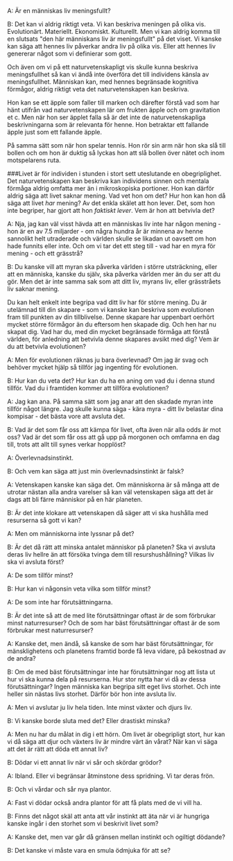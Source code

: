 A: Är en människas liv meningsfullt?

B: Det kan vi aldrig riktigt veta. Vi kan beskriva meningen på olika vis. Evolutionärt. Materiellt. Ekonomiskt. Kulturellt. Men vi kan aldrig komma till en slutsats "den här människans liv är meningsfullt" på det viset. Vi kanske kan säga att hennes liv påverkar andra liv på olika vis. Eller att hennes liv genererar något som vi definierar som gott.

Och även om vi på ett naturvetenskapligt vis skulle kunna beskriva meningsfullhet så kan vi ändå inte överföra det till individens känsla av meningsfullhet. Människan kan, med hennes begränsade kognitiva förmågor, aldrig riktigt veta det naturvetenskapen kan beskriva.

Hon kan se ett äpple som faller till marken och därefter förstå vad som har hänt utifrån vad naturvetenskapen lär om frukten äpple och om gravitation et c. Men när hon ser äpplet falla så är det inte de naturvetenskapliga beskrivningarna som är relevanta för henne. Hon betraktar ett fallande äpple just som ett fallande äpple.

På samma sätt som när hon spelar tennis. Hon rör sin arm när hon ska slå till bollen och om hon är duktig så lyckas hon att slå bollen över nätet och inom motspelarens ruta. 

###Livet är för individen i stunden i stort sett uteslutande en obegriplighet. Det naturvetenskapen kan beskriva kan individens sinnen och mentala förmåga aldrig omfatta mer än i mikroskopiska portioner. Hon kan därför aldrig säga att livet saknar mening. Vad vet hon om det? Hur hon kan hon då säga att livet *har* mening? Av det enkla skälet att hon lever. Det, som hon inte begriper, har gjort att hon *faktiskt lever*. Vem är hon att betvivla det?

A: Nja, jag kan väl visst hävda att en människas liv inte har någon mening - hon är en av 7.5 miljarder - om några hundra år är minnena av henne sannolikt helt utraderade och världen skulle se likadan ut oavsett om hon hade funnits eller inte. Och om vi tar det ett steg till - vad har en myra för mening - och ett grässtrå?

B: Du kanske vill att myran ska påverka världen i större utsträckning, eller att en människa, kanske du själv, ska påverka världen mer än du ser att du gör. Men det är inte samma sak som att ditt liv, myrans liv, eller grässtråets liv saknar mening.

Du kan helt enkelt inte begripa vad ditt liv har för större mening. Du är utelämnad till din skapare - som vi kanske kan beskriva som evolutionen fram till punkten av din tillblivelse. Denne skapare har uppenbart oerhört mycket större förmågor än du eftersom hen skapade dig. Och hen har nu skapat dig. Vad har du, med din mycket begränsade förmåga att förstå världen, för anledning att betvivla denne skapares avsikt med dig? Vem är du att betvivla evolutionen?

A: Men för evolutionen räknas ju bara överlevnad? Om jag är svag och behöver mycket hjälp så tillför jag ingenting för evolutionen.

B: Hur kan du veta det? Hur kan du ha en aning om vad du i denna stund tillför. Vad du i framtiden kommer att tillföra evolutionen?

A: Jag kan ana. På samma sätt som jag anar att den skadade myran inte tillför något längre. Jag skulle kunna säga - kära myra - ditt liv belastar dina kompisar - det bästa vore att avsluta det.

B: Vad är det som får oss att kämpa för livet, ofta även när alla odds är mot oss? Vad är det som får oss att gå upp på morgonen och omfamna en dag till, trots att allt till synes verkar hopplöst?

A: Överlevnadsinstinkt.

B: Och vem kan säga att just min överlevnadsinstinkt är falsk? 

A: Vetenskapen kanske kan säga det. Om människorna är så många att de utrotar nästan alla andra varelser så kan väl vetenskapen säga att det är dags att bli färre människor på en här planeten.

B: Är det inte klokare att vetenskapen då säger att vi ska hushålla med resurserna så gott vi kan?

A: Men om människorna inte lyssnar på det?

B: Är det då rätt att minska antalet människor på planeten? Ska vi avsluta deras liv hellre än att försöka tvinga dem till resurshushållning? Vilkas liv ska vi avsluta först?

A: De som tillför minst?

B: Hur kan vi någonsin veta vilka som tillför minst?

A: De som inte har förutsättningarna.

B: Är det inte så att de med lite förutsättningar oftast är de som förbrukar minst naturresurser? Och de som har bäst förutsättningar oftast är de som förbrukar mest naturresurser?

A: Kanske det, men ändå, så kanske de som har bäst förutsättningar, för mänsklighetens och planetens framtid borde få leva vidare, på bekostnad av de andra?

B: Om de med bäst förutsättningar inte har förutsättningar nog att lista ut hur vi ska kunna dela på resurserna. Hur stor nytta har vi då av dessa förutsättningar? Ingen människa kan begripa sitt eget livs storhet. Och inte heller sin nästas livs storhet. Därför bör hon inte avsluta liv.

A: Men vi avslutar ju liv hela tiden. Inte minst växter och djurs liv.

B: Vi kanske borde sluta med det? Eller drastiskt minska?

A: Men nu har du målat in dig i ett hörn. Om livet är obegripligt stort, hur kan vi då säga att djur och växters liv är mindre värt än vårat? När kan vi säga att det är rätt att döda ett annat liv?

B: Dödar vi ett annat liv när vi sår och skördar grödor?

A: Ibland. Eller vi begränsar åtminstone dess spridning. Vi tar deras frön.

B: Och vi vårdar och sår nya plantor.

A: Fast vi dödar också andra plantor för att få plats med de vi vill ha.

B: Finns det något skäl att anta att vår instinkt att äta när vi är hungriga kanske ingår i den storhet som vi beskrivit livet som?

A: Kanske det, men var går då gränsen mellan instinkt och ogiltigt dödande?

B: Det kanske vi måste vara en smula ödmjuka för att se?





















